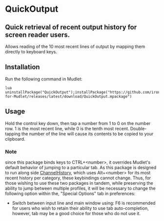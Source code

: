 # QuickOutput

## Quick retrieval of recent output history for screen reader users.

Allows reading of the 10 most recent lines of output by mapping them directly to keyboard keys.

## Installation

Run the following command in Mudlet:
```
lua uninstallPackage("QuickOutput");installPackage("https://github.com/ironcross32/QuickOutput-for-Mudlet/releases/latest/download/QuickOutput.mpackage")
```

## Usage

Hold the control key down, then tap a number from 1 to 0 on the number row. 1 is the most recent line, while 0 is the tenth most recent. Double-tapping the number of the line will cause its contents to be copied to your clipboard.

### Note
since this package binds keys to CTRL+&lt;number&gt;, it overrides Mudlet's default behavior of jumping to a particular tab. As this package is designed to run along side [ChannelHistory](https://github.com/ironcross32/ChannelHistory), which uses Alt+&lt;number&gt; for its most recent history per category, these keybindings cannot change. Thus, for those wishing to use these two packages in tandem, while preserving the ability to jump between multiple profiles, it will be necessary to change the following option within the, "Special Options" tab in preferences:
* Switch between input line and main window using:
F6 is recommended for users who wish to retain their ability to use tab auto-completion, however, tab may be a good choice for those who do not use it.
